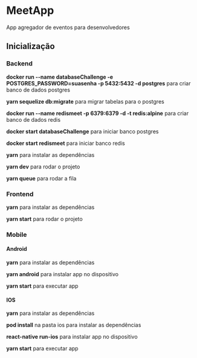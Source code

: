 # MeetApp

App agregador de eventos para desenvolvedores


## Inicialização

### Backend

**docker run --name databaseChallenge -e POSTGRES_PASSWORD=suasenha -p 5432:5432 -d postgres** para criar banco de dados postgres

**yarn sequelize db:migrate** para migrar tabelas para o postgres

**docker run --name redismeet -p 6379:6379 -d -t redis:alpine** para criar banco de dados redis

**docker start databaseChallenge** para iniciar banco postgres

**docker start redismeet** para iniciar banco redis

**yarn** para instalar as dependências

**yarn dev** para rodar o projeto

**yarn queue** para rodar a fila

### Frontend

**yarn** para instalar as dependências

**yarn start** para rodar o projeto

### Mobile

#### Android

**yarn** para instalar as dependências

**yarn android** para instalar app no dispositivo

**yarn start** para executar app

#### IOS

**yarn** para instalar as dependências

**pod install** na pasta ios para instalar as dependências

**react-native run-ios** para instalar app no dispositivo

**yarn start** para executar app


